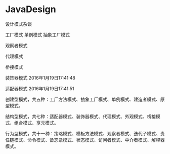 # JavaDesign
设计模式杂谈

工厂模式
单例模式
抽象工厂模式

观察者模式

代理模式

桥接模式




装饰器模式 2016年1月19日17:41:48

适配器模式 2016年1月19日17:41:51

创建型模式，共五种：工厂方法模式、抽象工厂模式、单例模式、建造者模式、原型模式。

结构型模式，共七种：适配器模式、装饰器模式、代理模式、外观模式、桥接模式、组合模式、享元模式。

行为型模式，共十一种：策略模式、模板方法模式、观察者模式、迭代子模式、责任链模式、命令模式、备忘录模式、状态模式、访问者模式、中介者模式、解释器模式。

